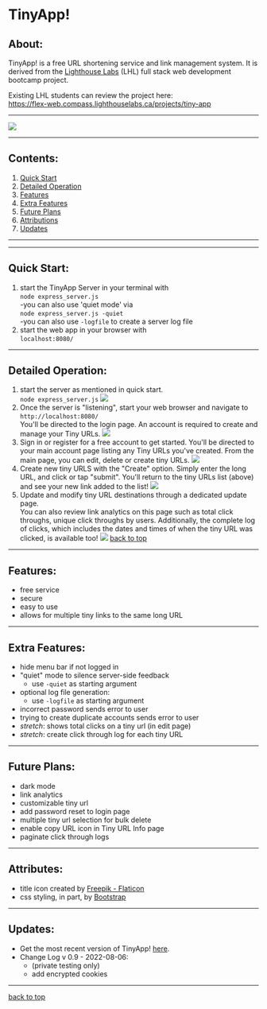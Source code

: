 # TinyApp!
## About:
TinyApp! is a free URL shortening service and link management system. It is derived from the <a href="www.lighthouselabs.ca">Lighthouse Labs</a> (LHL) full stack web development bootcamp project.

Existing LHL students can review the project here:  
https://flex-web.compass.lighthouselabs.ca/projects/tiny-app  

---

![](image-readme.png)
  
---
## Contents:
1. [Quick Start](#quick-start)
2. [Detailed Operation](#detailed-operation)
3. [Features](#features)
4. [Extra Features](#extra-features)
5. [Future Plans](#future-plans)
6. [Attributions](#attributes)
7. [Updates](#updates)
---
---
## Quick Start:
1) start the TinyApp Server in your terminal with  
  ```node express_server.js```   
  -you can also use 'quiet mode' via  
  ```node express_server.js -quiet```  
  -you can also use ```-logfile```  to create a server log file
2) start the web app in your browser with  
```localhost:8080/```  
---
## Detailed Operation:
1) start the server as mentioned in quick start.  
```node express_server.js```
![](image-server.png)
2) Once the server is "listening", start your web browser and navigate to ```http://localhost:8080/```  
You'll be directed to the login page.  An account is required to create and manage your Tiny URLs.
![](image-login.png)
3) Sign in or register for a free account to get started. You'll be directed to your main account page listing any Tiny URLs you've created. From the main page, you can edit, delete or create tiny URLs.
![](image-tinylist.png)
4) Create new tiny URLS with the "Create" option.  Simply enter the long URL, and click or tap "submit". You'll return to the tiny URLs list (above) and see your new link added to the list!
![](image-createfirst.png)
5) Update and modify tiny URL destinations through a dedicated update page.  
You can also review link analytics on this page such as total click throughs, unique click throughs by users.  Additionally, the complete log of clicks, which includes the dates and times of when the tiny URL was clicked, is available too! 
![](image-createtinyurl.png)
[back to top](#about)
----
## Features:
- free service
- secure
- easy to use
- allows for multiple tiny links to the same long URL

---
## Extra Features:
- hide menu bar if not logged in
- "quiet" mode to silence server-side feedback
    * use ```-quiet``` as starting argument
- optional log file generation:  
    * use ```-logfile``` as starting argument
- incorrect password sends error to user
- trying to create duplicate accounts sends error to user
- _stretch_: shows total clicks on a tiny url (in edit page)
- _stretch_: create click through log for each tiny URL
---
## Future Plans:
- dark mode
- link analytics
- customizable tiny url
- add password reset to login page
- multiple tiny url selection for bulk delete
- enable copy URL icon in Tiny URL Info page
- paginate click through logs
---
## Attributes:
- title icon created by <a href="https://www.flaticon.com/free-icons/rocket" title="rocket icons">Freepik - Flaticon</a>
- css styling, in part, by <a href="https://getbootstrap.com">Bootstrap</a>
---
## Updates:
- Get the most recent version of TinyApp! [here](https://github.com/ej8899/tinyapp).
- Change Log v 0.9 - 2022-08-06:  
    * (private testing only)
    - add encrypted cookies

---
[back to top](#about)
